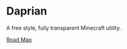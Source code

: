 # Daprian
A free style, fully transparent Minecraft utility.

[Road Map](https://github.com/users/Daprian-Project/projects/1)
